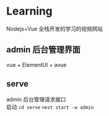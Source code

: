 # Learning

Nodejs+Vue 全栈开发的学习的视频网站

## admin 后台管理界面

vue + ElementUI + avue

## serve

admin 后台管理请求接口  
 启动
`cd serve`
`nest start -w admin`
